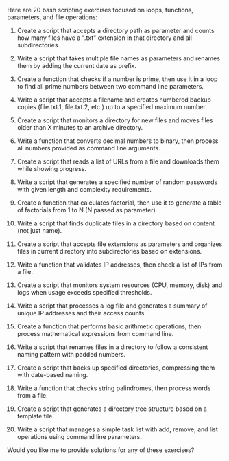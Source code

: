 Here are 20 bash scripting exercises focused on loops, functions, parameters, and file operations:

1. Create a script that accepts a directory path as parameter and counts how many files have a ".txt" extension in that directory and all subdirectories.

2. Write a script that takes multiple file names as parameters and renames them by adding the current date as prefix.

3. Create a function that checks if a number is prime, then use it in a loop to find all prime numbers between two command line parameters.

4. Write a script that accepts a filename and creates numbered backup copies (file.txt.1, file.txt.2, etc.) up to a specified maximum number.

5. Create a script that monitors a directory for new files and moves files older than X minutes to an archive directory.

6. Write a function that converts decimal numbers to binary, then process all numbers provided as command line arguments.

7. Create a script that reads a list of URLs from a file and downloads them while showing progress.

8. Write a script that generates a specified number of random passwords with given length and complexity requirements.

9. Create a function that calculates factorial, then use it to generate a table of factorials from 1 to N (N passed as parameter).

10. Write a script that finds duplicate files in a directory based on content (not just name).

11. Create a script that accepts file extensions as parameters and organizes files in current directory into subdirectories based on extensions.

12. Write a function that validates IP addresses, then check a list of IPs from a file.

13. Create a script that monitors system resources (CPU, memory, disk) and logs when usage exceeds specified thresholds.

14. Write a script that processes a log file and generates a summary of unique IP addresses and their access counts.

15. Create a function that performs basic arithmetic operations, then process mathematical expressions from command line.

16. Write a script that renames files in a directory to follow a consistent naming pattern with padded numbers.

17. Create a script that backs up specified directories, compressing them with date-based naming.

18. Write a function that checks string palindromes, then process words from a file.

19. Create a script that generates a directory tree structure based on a template file.

20. Write a script that manages a simple task list with add, remove, and list operations using command line parameters.

Would you like me to provide solutions for any of these exercises?